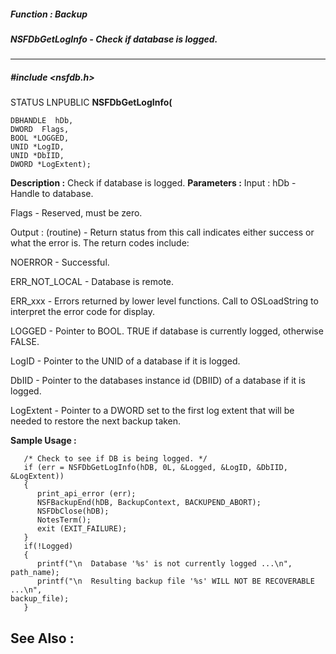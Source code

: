 ##### Function : Backup
##### NSFDbGetLogInfo - Check if database is logged.
---
##### #include <nsfdb.h>
STATUS LNPUBLIC **NSFDbGetLogInfo(**

	DBHANDLE  hDb,
	DWORD  Flags,
	BOOL *LOGGED,
	UNID *LogID,
	UNID *DbIID,
	DWORD *LogExtent);
**Description :**
Check if database is logged.
**Parameters :**
Input :
hDb  -  Handle to database.

Flags  -  Reserved, must be zero.

Output :
(routine)  -  Return status from this call indicates either success or what the error is. The return codes include:

NOERROR - Successful.

ERR_NOT_LOCAL - Database is remote.

ERR_xxx - Errors returned by lower level functions.  Call to OSLoadString to interpret the error code for display.


LOGGED  -  Pointer to BOOL.  TRUE if database is currently logged, otherwise FALSE.

LogID  -  Pointer to the UNID of a database if it is logged.

DbIID  -  Pointer to the databases instance id (DBIID) of a database if it is logged.

LogExtent  -  Pointer to a DWORD set to the first log extent that will be needed to restore the next backup taken.

**Sample Usage :**
```
   /* Check to see if DB is being logged. */
   if (err = NSFDbGetLogInfo(hDB, 0L, &Logged, &LogID, &DbIID, &LogExtent))
   {
      print_api_error (err);
      NSFBackupEnd(hDB, BackupContext, BACKUPEND_ABORT);
      NSFDbClose(hDB);
      NotesTerm();
      exit (EXIT_FAILURE);
   }
   if(!Logged)
   {
      printf("\n  Database '%s' is not currently logged ...\n", path_name);
      printf("\n  Resulting backup file '%s' WILL NOT BE RECOVERABLE ...\n", 
backup_file);
   }

```
**See Also :**
[](D:/md_files/.md)
---
